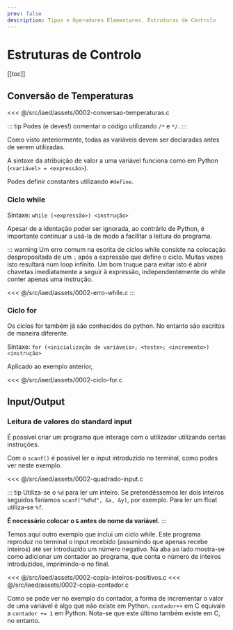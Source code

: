 ```yaml
---
prev: false
description: Tipos e Operadores Elementares. Estruturas de Controlo
---
```


# Estruturas de Controlo

[[toc]]

## Conversão de Temperaturas

<<< @/src/iaed/assets/0002-conversao-temperaturas.c

::: tip
Podes (e deves!) comentar o código utilizando `/*` e `*/`.
:::

Como visto anteriormente, todas as variáveis devem ser declaradas antes de serem utilizadas.

A sintaxe da atribuição de valor a uma variável funciona como em Python (`<variável> = <expressão>`).

Podes definir constantes utilizando `#define`.

### Ciclo while

Sintaxe: `while (<expressão>) <instrução>`

Apesar de a identação poder ser ignorada, ao contrário de Python, é importante continuar a usá-la de modo a facilitar
a leitura do programa.

::: warning
Um erro comum na escrita de ciclos while consiste na colocação despropositada de um `;` após a expressão que define o ciclo.
Muitas vezes isto resultará num loop infinito. Um bom truque para evitar isto é abrir chavetas imediatamente
a seguir à expressão, independentemente do while conter apenas uma instrução.

<<< @/src/iaed/assets/0002-erro-while.c
:::

### Ciclo for

Os ciclos for também já são conhecidos do python. No entanto são escritos de maneira diferente.

Sintaxe: `for (<inicialização de variáveis>; <teste>; <incremento>) <instrução>`

Aplicado ao exemplo anterior,

<<< @/src/iaed/assets/0002-ciclo-for.c

## Input/Output

### Leitura de valores do standard input

É possível criar um programa que interage com o utilizador utilizando certas instruções.

Com o `scanf()` é possível ler o input introduzido no terminal, como podes ver neste exemplo.

<<< @/src/iaed/assets/0002-quadrado-input.c

::: tip
Utiliza-se o `%d` para ler um inteiro. Se pretendêssemos ler dois inteiros seguidos faríamos
`scanf("%d%d", &x, &y)`, por exemplo. Para ler um float utiliza-se `%f`.

**É necessário colocar o `&` antes do nome da variável.**
:::

Temos aqui outro exemplo que inclui um ciclo while. Este programa reproduz no terminal
o input recebido (assumindo que apenas recebe inteiros) até ser introduzido um número
negativo. Na aba ao lado mostra-se como adicionar um contador ao programa, que conta
o número de inteiros introduzidos, imprimindo-o no final.

<code-group>
<code-block title="SEM CONTADOR">
<<< @/src/iaed/assets/0002-copia-inteiros-positivos.c
</code-block>

<code-block title="C/ CONTADOR">
<<< @/src/iaed/assets/0002-copia-contador.c
</code-block>
</code-group>

Como se pode ver no exemplo do contador, a forma de incrementar o valor de uma variável
é algo que não existe em Python. `contador++` em C equivale a `contador += 1` em Python.
Nota-se que este último também existe em C, no entanto.
